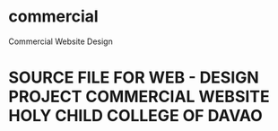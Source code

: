# commercial
Commercial Website Design
<h1>SOURCE FILE FOR WEB - DESIGN PROJECT COMMERCIAL WEBSITE
HOLY CHILD COLLEGE OF DAVAO</h1>

